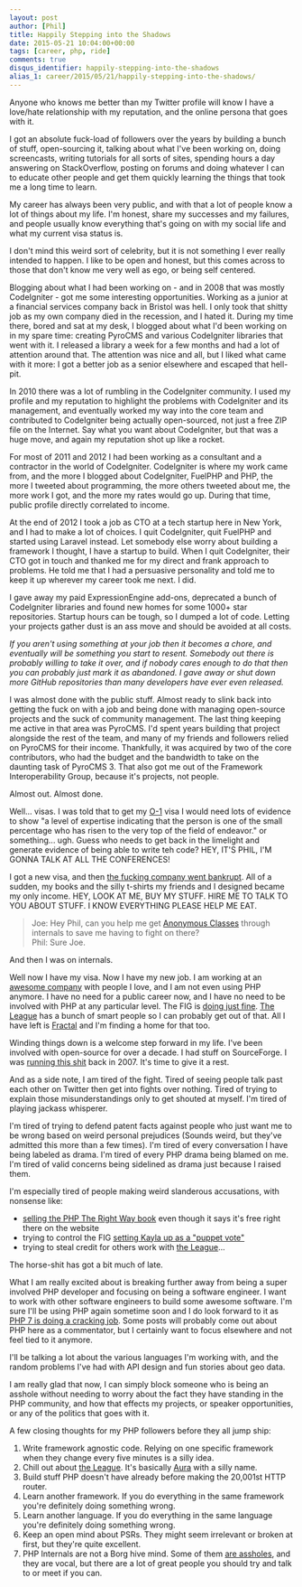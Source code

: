 ```yaml
---
layout: post
author: [Phil]
title: Happily Stepping into the Shadows
date: 2015-05-21 10:04:00+00:00
tags: [career, php, ride]
comments: true
disqus_identifier: happily-stepping-into-the-shadows
alias_1: career/2015/05/21/happily-stepping-into-the-shadows/
---
```


Anyone who knows me better than my Twitter profile will know I have a love/hate relationship with my reputation, and the online persona that goes with it. 

I got an absolute fuck-load of followers over the years by building a bunch of stuff, open-sourcing it, talking about what I've been working on, doing screencasts, writing tutorials for all sorts of sites, spending hours a day answering on StackOverflow, posting on forums and doing whatever I can to educate other people and get them quickly learning the things that took me a long time to learn.

My career has always been very public, and with that a lot of people know a lot of things about my life. I'm honest, share my successes and my failures, and people usually know everything that's going on with my social life and what my current visa status is.

I don't mind this weird sort of celebrity, but it is not something I ever really intended to happen. I like to be open and honest, but this comes across to those that don't know me very well as ego, or being self centered.

Blogging about what I had been working on - and in 2008 that was mostly CodeIgniter - got me some interesting opportunities. Working as a junior at a financial services company back in Bristol was hell. I only took that shitty job as my own company died in the recession, and I hated it. During my time there, bored and sat at my desk, I blogged about what I'd been working on in my spare time: creating PyroCMS and various CodeIgniter libraries that went with it. I released a library a week for a few months and had a lot of attention around that. The attention was nice and all, but I liked what came with it more: I got a better job as a senior elsewhere and escaped that hell-pit.

In 2010 there was a lot of rumbling in the CodeIgniter community. I used my profile and my reputation to highlight the problems with CodeIgniter and its management, and eventually worked my way into the core team and contributed to CodeIgniter being actually open-sourced, not just a free ZIP file on the Internet. Say what you want about CodeIgniter, but that was a huge move, and again my reputation shot up like a rocket.

For most of 2011 and 2012 I had been working as a consultant and a contractor in the world of CodeIgniter. CodeIgniter is where my work came from, and the more I blogged about CodeIgniter, FuelPHP and PHP, the more I tweeted about programming, the more others tweeted about me, the more work I got, and the more my rates would go up. During that time, public profile directly correlated to income.

At the end of 2012 I took a job as CTO at a tech startup here in New York, and I had to make a lot of choices. I quit CodeIgniter, quit FuelPHP and started using Laravel instead. Let somebody else worry about building a framework I thought, I have a startup to build. When I quit CodeIgniter, their CTO got in touch and thanked me for my direct and frank approach to problems. He told me that I had a persuasive personality and told me to keep it up wherever my career took me next. I did.

I gave away my paid ExpressionEngine add-ons, deprecated a bunch of CodeIgniter libraries and found new homes for some 1000+ star repositories. Startup hours can be tough, so I dumped a lot of code. Letting your projects gather dust is an ass move and should be avoided at all costs.

_If you aren't using something at your job then it becomes a chore, and eventually will be something you start to resent. Somebody out there is probably willing to take it over, and if nobody cares enough to do that then you can probably just mark it as abandoned. I gave away or shut down more GitHub repositories than many developers have ever even released._

I was almost done with the public stuff. Almost ready to slink back into getting the fuck on with a job and being done with managing open-source projects and the suck of community management. The last thing keeping me active in that area was PyroCMS. I'd spent years building that project alongside the rest of the team, and many of my friends and followers relied on PyroCMS for their income. Thankfully, it was acquired by two of the core contributors, who had the budget and the bandwidth to take on the daunting task of PyroCMS 3. That also got me out of the Framework Interoperability Group, because it's projects, not people.

Almost out. Almost done.

Well... visas. I was told that to get my [O-1](http://www.uscis.gov/working-united-states/temporary-workers/o-1-individuals-extraordinary-ability-or-achievement/o-1-visa-individuals-extraordinary-ability-or-achievement) visa I would need lots of evidence to show "a level of expertise indicating that the person is one of the small percentage who has risen to the very top of the field of endeavor." or something... ugh. Guess who needs to get back in the limelight and generate evidence of being able to write teh code? HEY, IT'S PHIL, I'M GONNA TALK AT ALL THE CONFERENCES!

I got a new visa, and then [the fucking company went bankrupt](/personal/2014/08/04/i-was-an-extraordinary-alien-for-a-week/). All of a sudden, my books and the silly t-shirts my friends and I designed became my only income. HEY, LOOK AT ME, BUY MY STUFF. HIRE ME TO TALK TO YOU ABOUT STUFF. I KNOW EVERYTHING PLEASE HELP ME EAT.

> Joe: Hey Phil, can you help me get [Anonymous Classes](https://wiki.php.net/rfc/anonymous_classes) through internals to save me having to fight on there?  
> Phil: Sure Joe.

And then I was on internals. 

Well now I have my visa. Now I have my new job. I am working at an [awesome company](https://www.ride.com/) with people I love, and I am not even using PHP anymore. I have no need for a public career now, and I have no need to be involved with PHP at any particular level. The FIG is [doing just fine](https://groups.google.com/forum/#!topic/php-fig/0baLqR6Rvcg). [The League](http://thephpleague.com/) has a bunch of smart people so I can probably get out of that. All I have left is [Fractal](http://fractal.thephpleague.com/) and I'm finding a home for that too.

Winding things down is a welcome step forward in my life. I've been involved with open-source for over a decade. I had stuff on SourceForge. I was [running this shit](https://web.archive.org/web/20070729055550/http://www.pnphpbbhacks.org/) back in 2007. It's time to give it a rest.

And as a side note, I am tired of the fight. Tired of seeing people talk past each other on Twitter then get into fights over nothing. Tired of trying to explain those misunderstandings only to get shouted at myself. I'm tired of playing jackass whisperer.

I'm tired of trying to defend patent facts against people who just want me to be wrong based on weird personal prejudices (Sounds weird, but they've admitted this more than a few times). I'm tired of every conversation I have being labeled as drama. I'm tired of every PHP drama being blamed on me. I'm tired of valid concerns being sidelined as drama just because I raised them. 

I'm especially tired of people making weird slanderous accusations, with nonsense like: 

- [selling the PHP The Right Way book](https://leanpub.com/phptherightway) even though it says it's free right there on the website
- trying to control the FIG [setting Kayla up as a "puppet vote"](/php/2014/10/16/what-is-the-league-of-extraordinary-packages/)
- trying to steal credit for others work with [the League](http://thephpleague.com/)...

The horse-shit has got a bit much of late.

What I am really excited about is breaking further away from being a super involved PHP developer and focusing on being a software engineer. I want to work with other software engineers to build some awesome software. I'm sure I'll be using PHP again sometime soon and I do look forward to it as [PHP 7 is doing a cracking job](/php/2015/03/15/php-7-feature-freeze/). Some posts will probably come out about PHP here as a commentator, but I certainly want to focus elsewhere and not feel tied to it anymore.

I'll be talking a lot about the various languages I'm working with, and the random problems I've had with API design and fun stories about geo data.

I am really glad that now, I can simply block someone who is being an asshole without needing to worry about the fact they have standing in the PHP community, and how that effects my projects, or speaker opportunities, or any of the politics that goes with it.

A few closing thoughts for my PHP followers before they all jump ship:

1. Write framework agnostic code. Relying on one specific framework when they change every five minutes is a silly idea.
1. Chill out about [the League](http://thephpleague.com/). It's basically [Aura](http://auraphp.com/) with a silly name.
1. Build stuff PHP doesn't have already before making the 20,001st HTTP router.
1. Learn another framework. If you do everything in the same framework you're definitely doing something wrong.
1. Learn another language. If you do everything in the same language you're definitely doing something wrong.
1. Keep an open mind about PSRs. They might seem irrelevant or broken at first, but they're quite excellent.
1. PHP Internals are not a Borg hive mind. Some of them [are assholes](/blog/2013/09/t-paamayim-nekudotayim-v-sanity/), and they are vocal, but there are a lot of great people you should try and talk to or meet if you can. 
